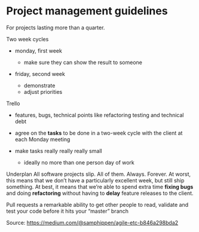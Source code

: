 # Project management guidelines

For projects lasting more than a quarter.

Two week cycles
 - monday, first week
     - make sure they can show the result to someone

- friday, second week
     - demonstrate
     - adjust priorities

Trello
- features, bugs, technical points like refactoring testing and technical debt

- agree on the **tasks** to be done in a two-week cycle with the client at each Monday meeting

- make tasks really really really small
     - ideally no more than one person day of work

Underplan
All software projects slip. All of them. Always. Forever.
At worst, this means that we don’t have a particularly excellent week, but still ship something.
At best, it means that we’re able to spend extra time **fixing bugs** and doing **refactoring** without having to **delay** feature releases to the client.

Pull requests
a remarkable ability to get other people to read, validate and test your code before it hits your “master” branch

Source: https://medium.com/@samphippen/agile-etc-b846a298bda2
